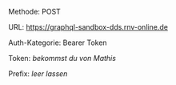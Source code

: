 Methode: POST

URL: https://graphql-sandbox-dds.rnv-online.de

Auth-Kategorie: Bearer Token

Token: *bekommst du von Mathis*

Prefix: *leer lassen*
